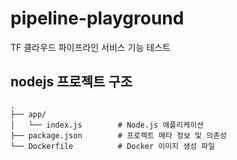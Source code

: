 # pipeline-playground
 TF 클라우드 파이프라인 서비스 기능 테스트

## nodejs 프로젝트 구조

```
.
├── app/
│   └── index.js        # Node.js 애플리케이션
├── package.json        # 프로젝트 메타 정보 및 의존성
└── Dockerfile          # Docker 이미지 생성 파일
```